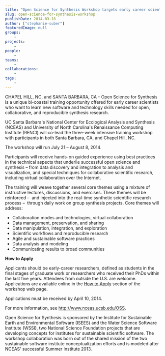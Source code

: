 ```yaml
---
title: "Open Science for Synthesis Workshop targets early career scientists"
slug: open-science-for-synthesis-workshop
publishDate: 2014-03-18
author: ["stephanie-suber"]
featuredImage: null
groups:
    - 
projects:
    - 
people:
    - 
teams: 
    - 
collaborations:
    - 
tags:
    - 
---
```

CHAPEL HILL, NC, and SANTA BARBARA, CA - Open Science for Synthesis is a unique bi-coastal training opportunity offered for early career scientists who want to learn new software and technology skills needed for open, collaborative, and reproducible synthesis research.

UC Santa Barbara's National Center for Ecological Analysis and Synthesis (NCEAS) and University of North Carolina's Renaissance Computing Institute (RENCI) will co-lead the three-week intensive training workshop with participants in both Santa Barbara, CA, and Chapel Hill, NC.

The workshop will run July 21 – August 8, 2014.

Participants will receive hands-on guided experience using best practices in the technical aspects that underlie successful open science and synthesis – from data discovery and integration to analysis and visualization, and special techniques for collaborative scientific research, including virtual collaboration over the Internet.

The training will weave together several core themes using a mixture of instructive lectures, discussions, and exercises. These themes will be reinforced –  and injected into the real-time synthetic scientific research process –  through daily work on group synthesis projects. Core themes will address:
<ul>
	<li>Collaboration modes and technologies, virtual collaboration</li>
	<li>Data management, preservation, and sharing</li>
	<li>Data manipulation, integration, and exploration</li>
	<li>Scientific workflows and reproducible research</li>
	<li>Agile and sustainable software practices</li>
	<li>Data analysis and modeling</li>
	<li>Communicating results to broad communities</li>
</ul>
<b>How to Apply</b>

Applicants should be early-career researchers, defined as students in the final stages of graduate work or researchers who received their PhDs within the last five years. Attendees from outside the U.S. are welcome. Applications are available online in the <a href="https://www.nceas.ucsb.edu/OSS#how-to-apply" target="_blank">How to Apply</a> section of the workshop web page.

Applications must be received by April 10, 2014.

For more information, see <a href="http://www.nceas.ucsb.edu/OSS" target="_blank">http://www.nceas.ucsb.edu/OSS</a>.

Open Science for Synthesis is sponsored by the Institute for Sustainable Earth and Environmental Software (ISEES) and the Water Science Software Institute (WSSI), two National Science Foundation projects that are developing concepts for institutes for sustainable scientific software. The workshop collaboration was born out of the shared mission of the two sustainable software institute conceptualization efforts and is modeled after NCEAS' successful Summer Institute 2013.
